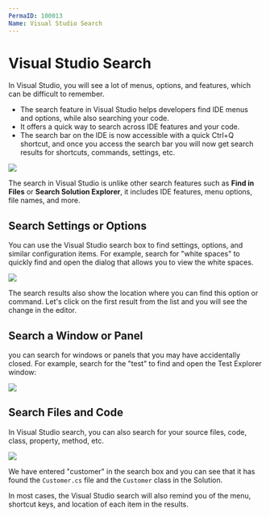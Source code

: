 ```yaml
---
PermaID: 100013
Name: Visual Studio Search
---
```


# Visual Studio Search

In Visual Studio, you will see a lot of menus, options, and features, which can be difficult to remember. 

 - The search feature in Visual Studio helps developers find IDE menus and options, while also searching your code. 
 - It offers a quick way to search across IDE features and your code.
 - The search bar on the IDE is now accessible with a quick Ctrl+Q shortcut, and once you access the search bar you will now get search results for shortcuts, commands, settings, etc.

<img src="images/visual-studio-search-1.png">

The search in Visual Studio is unlike other search features such as **Find in Files** or **Search Solution Explorer**, it includes IDE features, menu options, file names, and more. 

## Search Settings or Options

You can use the Visual Studio search box to find settings, options, and similar configuration items. For example, search for "white spaces" to quickly find and open the dialog that allows you to view the white spaces.

<img src="images/visual-studio-search-2.png">

The search results also show the location where you can find this option or command. Let's click on the first result from the list and you will see the change in the editor.

## Search a Window or Panel

you can search for windows or panels that you may have accidentally closed. For example, search for the "test" to find and open the Test Explorer window:

<img src="images/visual-studio-search-3.png">

## Search Files and Code

In Visual Studio search, you can also search for your source files, code, class, property, method, etc. 

<img src="images/visual-studio-search-4.png">

We have entered "customer" in the search box and you can see that it has found the `Customer.cs` file and the `Customer` class in the Solution.

In most cases, the Visual Studio search will also remind you of the menu, shortcut keys, and location of each item in the results.
